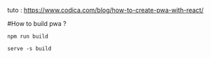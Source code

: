 tuto : https://www.codica.com/blog/how-to-create-pwa-with-react/


#How to build pwa ?

```console
npm run build
```
```console
serve -s build
```
